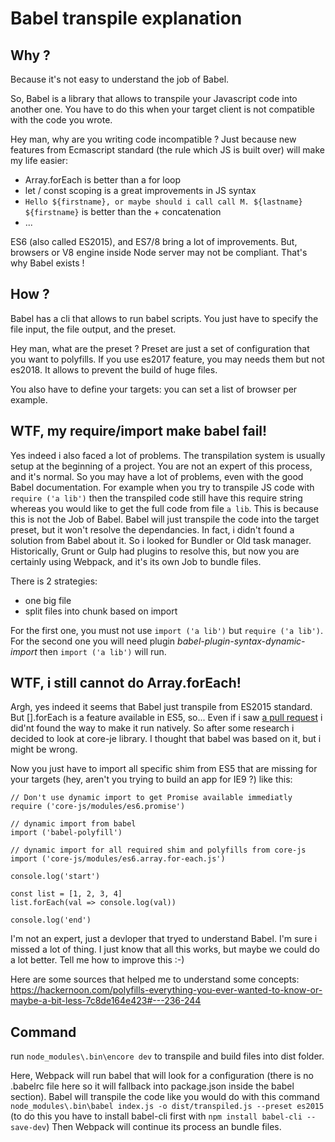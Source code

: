 # Babel transpile explanation

## Why ?
Because it's not easy to understand the job of Babel.

So, Babel is a library that allows to transpile your Javascript code into another one. You have to do this when your target client is not compatible with the code you wrote.

Hey man, why are you writing code incompatible ?
Just because new features from Ecmascript standard (the rule which JS is built over) will make my life easier:
 * Array.forEach is better than a for loop
 * let / const scoping is a great improvements in JS syntax
 * `Hello ${firstname}, or maybe should i call call M. ${lastname} ${firstname}` is better than the + concatenation 
 * ...
 
ES6 (also called ES2015), and ES7/8 bring a lot of improvements. But, browsers or V8 engine inside Node server may not be compliant.
That's why Babel exists !

## How ?
Babel has a cli that allows to run babel scripts. You just have to specify the file input, the file output, and the preset.

Hey man, what are the preset ?
Preset are just a set of configuration that you want to polyfills. If you use es2017 feature, you may needs them but not es2018.
It allows to prevent the build of huge files.

You also have to define your targets: you can set a list of browser per example.

## WTF, my require/import make babel fail!
Yes indeed i also faced a lot of problems. The transpilation system is usually setup at the beginning of a project. You are not an expert of this process, and it's normal. So you may have a lot of problems, even with the good Babel documentation.
For example when you try to transpile JS code with `require ('a lib')` then the transpiled code still have this require string whereas you would like to get the full code from file `a lib`. This is because
this is not the Job of Babel. Babel will just transpile the code into the target preset, but it won't resolve the dependancies.
In fact, i didn't found a solution from Babel about it. So i looked for Bundler or Old task manager. Historically, Grunt or Gulp had plugins to resolve this, but now you are certainly using Webpack, and it's its own Job to bundle files.

There is 2 strategies:
* one big file
* split files into chunk based on import

For the first one, you must not use `import ('a lib')` but `require ('a lib')`.
For the second one you will need plugin *babel-plugin-syntax-dynamic-import* then `import ('a lib')` will run.

## WTF, i still cannot do Array.forEach!
Argh, yes indeed it seems that Babel just transpile from ES2015 standard. But [].forEach is a feature available in ES5, so... Even if i saw [a pull request](https://github.com/babel/babel/pull/6526) i did'nt found the way to make it run natively.
So after some research i decided to look at core-je library. I thought that babel was based on it, but i might be wrong.

Now you just have to import all specific shim from ES5 that are missing for your targets (hey, aren't you trying to build an app for IE9 ?) like this:

```
// Don't use dynamic import to get Promise available immediatly
require ('core-js/modules/es6.promise')

// dynamic import from babel
import ('babel-polyfill')

// dynamic import for all required shim and polyfills from core-js
import ('core-js/modules/es6.array.for-each.js')

console.log('start')

const list = [1, 2, 3, 4]
list.forEach(val => console.log(val))

console.log('end')
```

I'm not an expert, just a devloper that tryed to understand Babel. I'm sure i missed a lot of thing. I just know that all this works, but maybe we could do a lot better.
Tell me how to improve this :-)

Here are some sources that helped me to understand some concepts: https://hackernoon.com/polyfills-everything-you-ever-wanted-to-know-or-maybe-a-bit-less-7c8de164e423#---236-244

## Command

run `node_modules\.bin\encore dev` to transpile and build files into dist folder.

Here, Webpack will run babel that will look for a configuration (there is no .babelrc file here so it will fallback into package.json inside the babel section).
Babel will transpile the code like you would do with this command `node_modules\.bin\babel index.js -o dist/transpiled.js --preset es2015` (to do this you have to install babel-cli first with `npm install babel-cli --save-dev`)
Then Webpack will continue its process an bundle files. 